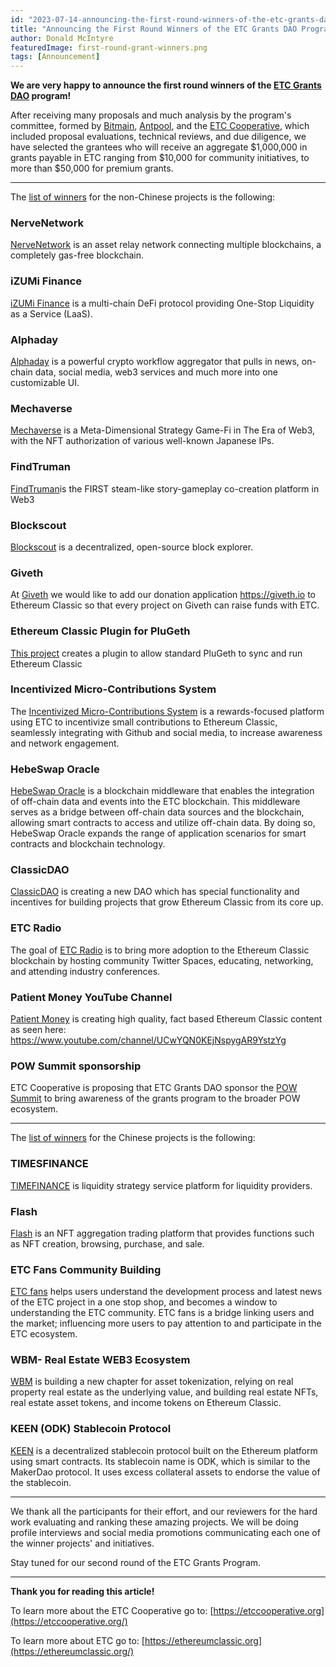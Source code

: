 ```yaml
---
id: "2023-07-14-announcing-the-first-round-winners-of-the-etc-grants-dao-program-cn"
title: "Announcing the First Round Winners of the ETC Grants DAO Program"
author: Donald McIntyre
featuredImage: first-round-grant-winners.png
tags: [Announcement]
---
```


**We are very happy to announce the first round winners of the [ETC Grants DAO](https://etcgrantsdao.io/) program!**

After receiving many proposals and much analysis by the program's committee, formed by [Bitmain](https://www.bitmain.com/), [Antpool](https://www.antpool.com), and the [ETC Cooperative](https://etccooperative.org/), which included proposal evaluations, technical reviews, and due diligence, we have selected the grantees who will receive an aggregate $1,000,000 in grants payable in ETC ranging from $10,000 for community initiatives, to more than $50,000 for premium grants.

---

The [list of winners](https://etcgrants.softr.app/projects-list-en) for the non-Chinese projects is the following:

### NerveNetwork

[NerveNetwork](https://etcgrants.softr.app/project-details-review-en?recordId=recX5SnfUaW7StHiq) is an asset relay network connecting multiple blockchains, a completely gas-free blockchain.

### iZUMi Finance

[iZUMi Finance](https://etcgrants.softr.app/project-details-review-en?recordId=recAgWpIfely1Btoc) is a multi-chain DeFi protocol providing One-Stop Liquidity as a Service (LaaS).

### Alphaday

[Alphaday](https://etcgrants.softr.app/project-details-review-en?recordId=recFXsxD1gSPBC6ab) is a powerful crypto workflow aggregator that pulls in news, on-chain data, social media, web3 services and much more into one customizable UI.

### Mechaverse

[Mechaverse](https://etcgrants.softr.app/project-details-review-en?recordId=recSTW5H2tIpI8RQo) is a Meta-Dimensional Strategy Game-Fi in The Era of Web3, with the NFT authorization of various well-known Japanese IPs.

### FindTruman

[FindTruman](https://etcgrants.softr.app/project-details-review-en?recordId=recojDDyWm6un7bv7)is the FIRST steam-like story-gameplay co-creation platform in Web3

### Blockscout

[Blockscout](https://etcgrants.softr.app/project-details-review-en?recordId=recF2ZgRGBCNbg8KL) is a decentralized, open-source block explorer.

### Giveth

At [Giveth](https://etcgrants.softr.app/project-details-review-en?recordId=recNgFDKdD1K7XSZ1) we would like to add our donation application https://giveth.io to Ethereum Classic so that every project on Giveth can raise funds with ETC.

### Ethereum Classic Plugin for PluGeth

[This project](https://etcgrants.softr.app/project-details-review-en?recordId=recOpSvgpRDDBPuJ8) creates a plugin to allow standard PluGeth to sync and run Ethereum Classic

### Incentivized Micro-Contributions System

The [Incentivized Micro-Contributions System](https://etcgrants.softr.app/project-details-review-en?recordId=recUjRAqrz5WJTixw) is a rewards-focused platform using ETC to incentivize small contributions to Ethereum Classic, seamlessly integrating with Github and social media, to increase awareness and network engagement.

### HebeSwap Oracle

[HebeSwap Oracle](https://etcgrants.softr.app/project-details-review-en?recordId=recawTYlPRP0Ntkwz) is a blockchain middleware that enables the integration of off-chain data and events into the ETC blockchain. This middleware serves as a bridge between off-chain data sources and the blockchain, allowing smart contracts to access and utilize off-chain data. By doing so, HebeSwap Oracle expands the range of application scenarios for smart contracts and blockchain technology.

### ClassicDAO

[ClassicDAO](https://etcgrants.softr.app/project-details-review-en?recordId=recZ9rnWBcmTO6FYj) is creating a new DAO which has special functionality and incentives for building projects that grow Ethereum Classic from its core up.

### ETC Radio

The goal of [ETC Radio](https://etcgrants.softr.app/project-details-review-en?recordId=recQfTCd5Idu96HrC) is to bring more adoption to the Ethereum Classic blockchain by hosting community Twitter Spaces, educating, networking, and attending industry conferences.

### Patient Money YouTube Channel

[Patient Money](https://etcgrants.softr.app/project-details-review-en?recordId=recrLz0lwuMbwD23o) is creating high quality, fact based Ethereum Classic content as seen here: https://www.youtube.com/channel/UCwYQN0KEjNspygAR9YstzYg

### POW Summit sponsorship

ETC Cooperative is proposing that ETC Grants DAO sponsor the [POW Summit](https://etcgrants.softr.app/project-details-review-en?recordId=recHBC1GES5DpKSPF) to bring awareness of the grants program to the broader POW ecosystem.

---

The [list of winners](https://etcgrants.softr.app/projects-list-en) for the Chinese projects is the following:

### TIMESFINANCE

[TIMEFINANCE](https://etcgrants.softr.app/project-details-review-cn?recordId=rec5OBQ30NPbq30b8) is liquidity strategy service platform for liquidity providers.

### Flash

[Flash](https://etcgrants.softr.app/project-details-review-cn?recordId=recHCbzYkaOlfFUpS) is an NFT aggregation trading platform that provides functions such as NFT creation, browsing, purchase, and sale.

### ETC Fans Community Building

[ETC fans](https://etcgrants.softr.app/project-details-review-cn?recordId=recr0eMr29BldNctN) helps users understand the development process and latest news of the ETC project in a one stop shop, and becomes a window to understanding the ETC community. ETC fans is a bridge linking users and the market; influencing more users to pay attention to and participate in the ETC ecosystem.

### WBM- Real Estate WEB3 Ecosystem

[WBM](https://etcgrants.softr.app/project-details-review-cn?recordId=recA9y80KIuXXRFhN) is building a new chapter for asset tokenization, relying on real property real estate as the underlying value, and building real estate NFTs, real estate asset tokens, and income tokens on Ethereum Classic.

### KEEN (ODK) Stablecoin Protocol

[KEEN](https://etcgrants.softr.app/project-details-review-cn?recordId=recoXCg2UoyzxDEfP) is a decentralized stablecoin protocol built on the Ethereum platform using smart contracts. Its stablecoin name is ODK, which is similar to the MakerDao protocol. It uses excess collateral assets to endorse the value of the stablecoin.

---

We thank all the participants for their effort, and our reviewers for the hard work evaluating and ranking these amazing projects. We will be doing profile interviews and social media promotions communicating each one of the winner projects' and initiatives.

Stay tuned for our second round of the ETC Grants Program. 

---

**Thank you for reading this article!**

To learn more about the ETC Cooperative go to:  [https://etccooperative.org](https://etccooperative.org/)

To learn more about ETC go to:  [https://ethereumclassic.org](https://ethereumclassic.org/)
